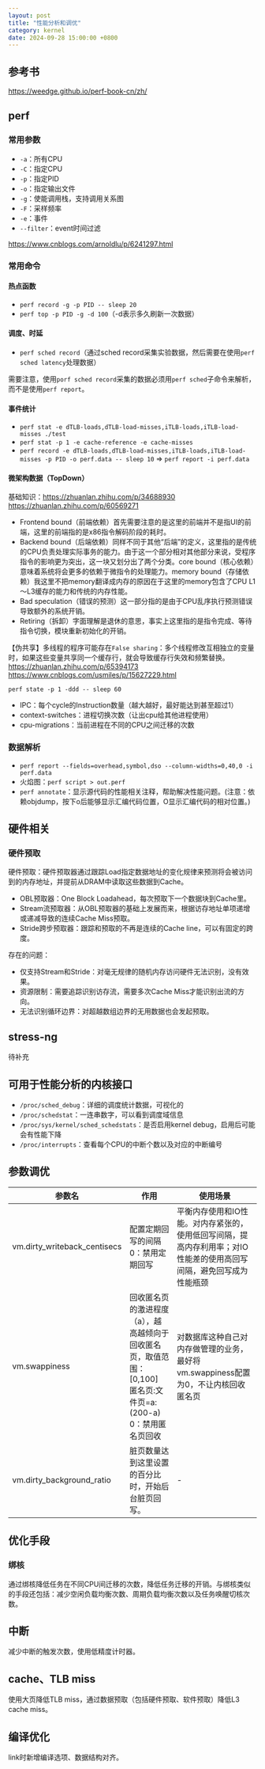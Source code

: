 ```yaml
---
layout: post
title: "性能分析和调优"
category: kernel
date: 2024-09-28 15:00:00 +0800
---
```


## 参考书

<https://weedge.github.io/perf-book-cn/zh/>

## perf

### 常用参数

* `-a`：所有CPU
* `-C`：指定CPU
* `-p`：指定PID
* `-o`：指定输出文件
* `-g`：使能调用栈，支持调用关系图
* `-F`：采样频率
* `-e`：事件
* `--filter`：event时间过滤

<https://www.cnblogs.com/arnoldlu/p/6241297.html>

### 常用命令

#### 热点函数

* `perf record -g -p PID -- sleep 20`
* `perf top -p PID -g -d 100`（-d表示多久刷新一次数据）

#### 调度、时延

* `perf sched record`（通过sched record采集实验数据，然后需要在使用`perf sched latency`处理数据）

需要注意，使用`porf sched record`采集的数据必须用`perf sched`子命令来解析，而不是使用`perf report`。

#### 事件统计

* `perf stat -e dTLB-loads,dTLB-load-misses,iTLB-loads,iTLB-load-misses ./test`
* `perf stat -p 1 -e cache-reference -e cache-misses`
* `perf record -e dTLB-loads,dTLB-load-misses,iTLB-loads,iTLB-load-misses -p PID -o perf.data -- sleep 10` => `perf report -i perf.data`

#### 微架构数据（TopDown）

基础知识：<https://zhuanlan.zhihu.com/p/34688930>
<https://zhuanlan.zhihu.com/p/60569271>

* Frontend bound（前端依赖）首先需要注意的是这里的前端并不是指UI的前端，这里的前端指的是x86指令解码阶段的耗时。
* Backend bound（后端依赖）同样不同于其他“后端”的定义，这里指的是传统的CPU负责处理实际事务的能力。由于这一个部分相对其他部分来说，受程序指令的影响更为突出，这一块又划分出了两个分类。core bound（核心依赖）意味着系统将会更多的依赖于微指令的处理能力。memory bound（存储依赖）我这里不把memory翻译成内存的原因在于这里的memory包含了CPU L1～L3缓存的能力和传统的内存性能。
* Bad speculation（错误的预测）这一部分指的是由于CPU乱序执行预测错误导致额外的系统开销。
* Retiring（拆卸）字面理解是退休的意思，事实上这里指的是指令完成、等待指令切换，模块重新初始化的开销。

【伪共享】多线程的程序可能存在`False sharing`：多个线程修改互相独立的变量时，如果这些变量共享同一个缓存行，就会导致缓存行失效和频繁替换。<https://zhuanlan.zhihu.com/p/65394173> <https://www.cnblogs.com/usmiles/p/15627229.html>

`perf state -p 1 -ddd -- sleep 60`

* IPC：每个cycle的Instruction数量（越大越好，最好能达到甚至超过1）
* context-switches：进程切换次数（让出cpu给其他进程使用）
* cpu-migrations：当前进程在不同的CPU之间迁移的次数

### 数据解析

* `perf report --fields=overhead,symbol,dso --column-widths=0,40,0 -i perf.data`
* 火焰图：`perf script > out.perf`
* `perf annotate`：显示源代码的性能相关注释，帮助解决性能问题。(注意：依赖objdump，按下o后能够显示汇编代码位置，O显示汇编代码的相对位置。)

## 硬件相关

### 硬件预取

硬件预取：硬件预取器通过跟踪Load指定数据地址的变化规律来预测将会被访问到的内存地址，并提前从DRAM中读取这些数据到Cache。

* OBL预取器：One Block Loadahead，每次预取下一个数据块到Cache里。
* Stream流预取器：从OBL预取器的基础上发展而来，根据访存地址单项递增或递减导致的连续Cache Miss预取。
* Stride跨步预取器：跟踪和预取的不再是连续的Cache line，可以有固定的跨度。

存在的问题：

* 仅支持Stream和Stride：对毫无规律的随机内存访问硬件无法识别，没有效果。
* 资源限制：需要追踪识别访存流，需要多次Cache Miss才能识别出流的方向。
* 无法识别循环边界：对超越数组边界的无用数据也会发起预取。

## stress-ng

待补充

## 可用于性能分析的内核接口

* `/proc/sched_debug`：详细的调度统计数据，可视化的
* `/proc/schedstat`：一连串数字，可以看到调度域信息
* `/proc/sys/kernel/sched_schedstats`：是否启用kernel debug，启用后可能会有性能下降
* `/proc/interrupts`：查看每个CPU的中断个数以及对应的中断编号

## 参数调优

|参数名|作用|使用场景|
|-|-|-|
|vm.dirty_writeback_centisecs|配置定期回写的间隔<br>0：禁用定期回写<br>|平衡内存使用和IO性能。对内存紧张的，使用低回写间隔，提高内存利用率；对IO性能差的使用高回写间隔，避免回写成为性能瓶颈|
|vm.swappiness|回收匿名页的激进程度（a），越高越倾向于回收匿名页，取值范围：[0,100]<br>匿名页:文件页=a:(200-a)<br>0：禁用匿名页回收<br>|对数据库这种自己对内存做管理的业务，最好将vm.swappiness配置为0，不让内核回收匿名页|
|vm.dirty_background_ratio|脏页数量达到这里设置的百分比时，开始后台脏页回写。|-|

## 优化手段

### 绑核

通过绑核降低任务在不同CPU间迁移的次数，降低任务迁移的开销。与绑核类似的手段还包括：减少空闲负载均衡次数、周期负载均衡次数以及任务唤醒切核次数。

## 中断

减少中断的触发次数，使用低精度计时器。

## cache、TLB miss

使用大页降低TLB miss，通过数据预取（包括硬件预取、软件预取）降低L3 cache miss。

## 编译优化

link时新增编译选项、数据结构对齐。

